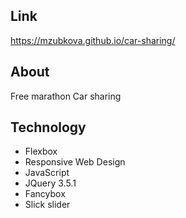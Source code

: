 ## Link

https://mzubkova.github.io/car-sharing/

## About

Free marathon
Car sharing

## Technology

- Flexbox
- Responsive Web Design
- JavaScript
- JQuery 3.5.1
- Fancybox
- Slick slider
